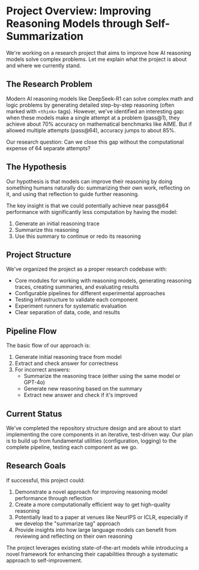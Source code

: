 # Project Overview: Improving Reasoning Models through Self-Summarization

We're working on a research project that aims to improve how AI reasoning models solve complex problems. Let me explain what the project is about and where we currently stand.

## The Research Problem

Modern AI reasoning models like DeepSeek-R1 can solve complex math and logic problems by generating detailed step-by-step reasoning (often marked with `<think>` tags). However, we've identified an interesting gap: when these models make a single attempt at a problem (pass@1), they achieve about 70% accuracy on mathematical benchmarks like AIME. But if allowed multiple attempts (pass@64), accuracy jumps to about 85%.

Our research question: Can we close this gap without the computational expense of 64 separate attempts?

## The Hypothesis

Our hypothesis is that models can improve their reasoning by doing something humans naturally do: summarizing their own work, reflecting on it, and using that reflection to guide further reasoning.

The key insight is that we could potentially achieve near pass@64 performance with significantly less computation by having the model:
1. Generate an initial reasoning trace
2. Summarize this reasoning
3. Use this summary to continue or redo its reasoning

## Project Structure

We've organized the project as a proper research codebase with:

- Core modules for working with reasoning models, generating reasoning traces, creating summaries, and evaluating results
- Configurable pipelines for different experimental approaches
- Testing infrastructure to validate each component
- Experiment runners for systematic evaluation
- Clear separation of data, code, and results

## Pipeline Flow

The basic flow of our approach is:

1. Generate initial reasoning trace from model
2. Extract and check answer for correctness
3. For incorrect answers:
   - Summarize the reasoning trace (either using the same model or GPT-4o)
   - Generate new reasoning based on the summary
   - Extract new answer and check if it's improved

## Current Status

We've completed the repository structure design and are about to start implementing the core components in an iterative, test-driven way. Our plan is to build up from fundamental utilities (configuration, logging) to the complete pipeline, testing each component as we go.

## Research Goals

If successful, this project could:
1. Demonstrate a novel approach for improving reasoning model performance through reflection
2. Create a more computationally efficient way to get high-quality reasoning
3. Potentially lead to a paper at venues like NeurIPS or ICLR, especially if we develop the "summarize tag" approach
4. Provide insights into how large language models can benefit from reviewing and reflecting on their own reasoning

The project leverages existing state-of-the-art models while introducing a novel framework for enhancing their capabilities through a systematic approach to self-improvement.